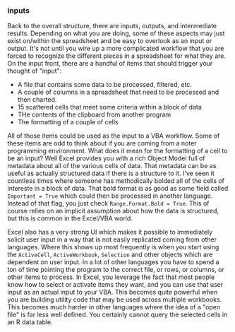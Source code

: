 ### inputs

Back to the overall structure, there are inputs, outputs, and intermediate results. Depending on what you are doing, some of these aspects may just exist on/within the spreadsheet and be easy to overlook as an input or output. It's not until you wire up a more complicated workflow that you are forced to recognize the different pieces in a spreadsheet for what they are. On the input front, there are a handful of items that should trigger your thought of "input":

- A file that contains some data to be processed, filtered, etc.
- A couple of columns in a spreadsheet that need to be processed and then charted.
- 15 scattered cells that meet some criteria within a block of data
- THe contents of the clipboard from another program
- The formatting of a couple of cells

All of those items could be used as the input to a VBA workflow. Some of these items are odd to think about if you are coming from a noter programming environment. What does it mean for the formatting of a cell to be an input? Well Excel provides you with a rich Object Model full of metadata about all of the various cells of data. That metadata can be as useful as actually structured data if there is a structure to it. I've seen it countless times where someone has methodically bolded all of the cells of intereste in a block of data. That bold format is as good as some field called `Important = True` which could then be processed in another language. Instead of that flag, you just check `Range.Format.Bold = True`. This of course relies on an implicit assumption about how the data is structured, but this is common in the Excel/VBA world.

Excel also has a very strong UI which makes it possible to immediately solicit user input in a way that is not easily replicated coming from other languages. Where this shows up most frequently is when you start using the `ActiveCell`, `ActiveWorkbook`, `Selection` and other objects which are dependent on user input. In a lot of other languages you have to spend a ton of time pointing the program to the correct file, or rows, or columns, or other items to process. In Excel, you leverage the fact that most people know how to select or activate items they want, and you can use that user input as an actual input to your VBA. This becomes quite powerful when you are building utility code that may be used across multiple workbooks. This becomes much harder in other languages where the idea of a "open file" is far less well defined. You certainly cannot query the selected cells in an R data table.

